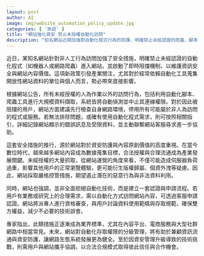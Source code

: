 ```yaml
---
layout: post
author: AI
image: img/website_automation_policy_update.jpg
categories: [ '旅遊' ]
title: "網站強化資安 禁止未授權自動化訪問"
description: "知名網站近期加強對自動化程式行為的防護，明確禁止未經認證的爬蟲、腳本等存取行為，並啟動即時封鎖機制。政策推行旨在維護內容原創性及資安，並建立申請認證流程，合法需求可循管道獲取授權。業內專家認為，此舉將成為業界常態，協助兼顧資訊流通及網站安全。"
---
```

近日，某知名網站針對非人工行為訪問加強了安全措施，明確禁止未經認證的自動化程式（如機器人或網路爬蟲）進入網站，並啟動了即時阻擋機制，以維護資訊安全與網站內容價值。這項新政策引發產業關注，尤其對於經常依賴自動化工具蒐集開放性網站資料的單位與個人而言，勢必帶來直接影響。

根據網站公告，所有未經授權的人為作業以外的訪問行為，包括利用自動化腳本、爬蟲工具進行大規模資料擷取，系統皆將自動偵測並中止其連線權限。對於因此被阻擋的用戶，網站方面建議先行檢查自身網路環境，停用所有可能屬於非人為訪問的程式或服務。若無法排除問題，或確有使用自動化程式需求，則可按照相關指引，詳細記錄網站顯示的錯誤訊息及受限資料，並主動聯繫網站客服尋求進一步協助。

這套安全措施的推行，源於網站對於資安防護與內容原創價值的高度重視。在當今數位時代，越來越多網站內容成為數據蒐集目標，合法授權與合理流通成為產業發展關鍵。未經授權的大量抓取，從網站運營的角度來看，不僅可能造成伺服器負荷過重，影響其他用戶的正常瀏覽體驗，更可能衍生版權歸屬、個資外洩等疑慮。因此，網站採取嚴格控管措施，期望遏止潛在的惡意行為與非法資料利用。

同時，網站也強調，並非全面拒絕自動化技術，而是建立一套認證與申請流程。若用戶有業務或研究上的合理需求，需以自動化方式訪問網站內容，可透過客服申請認證。網站將派專人進行資格審查，與用戶討論資料使用範疇與存取規範，確保雙方權益，減少不必要的技術誤會。

專家指出，此類措施正逐漸成為業界標準，尤其在內容平台、電商服務與大型社群網路中相當常見。未來，網站對自動化存取權限的分級管理，將有助於兼顧資訊流通與資安防護，讓網路生態系統發展更為健全。至於因資安管理升級導致的技術挑戰，則需用戶與網站攜手協調，以合法合規模式取得彼此信任與合作機會。